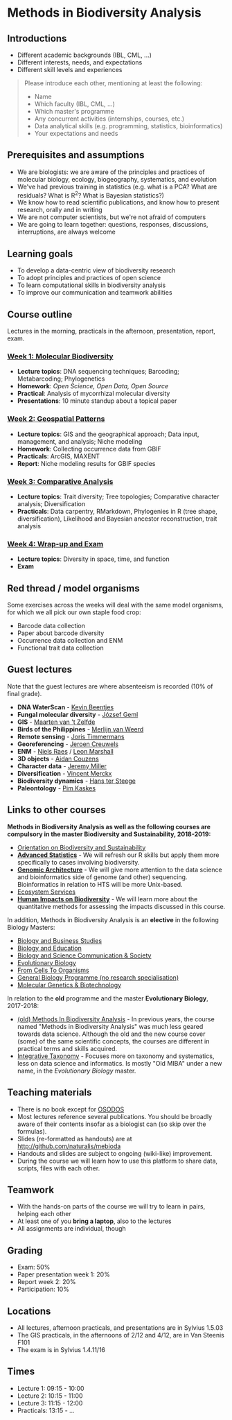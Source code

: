 Methods in Biodiversity Analysis
================================

Introductions
-------------

- Different academic backgrounds (IBL, CML, ...)
- Different interests, needs, and expectations
- Different skill levels and experiences

> Please introduce each other, mentioning at least the following:
> - Name
> - Which faculty (IBL, CML, ...) 
> - Which master's programme
> - Any concurrent activities (internships, courses, etc.)
> - Data analytical skills (e.g. programming, statistics, bioinformatics)
> - Your expectations and needs

Prerequisites and assumptions
-----------------------------

- We are biologists: we are aware of the principles and practices of molecular biology, 
  ecology, biogeography, systematics, and evolution
- We've had previous training in statistics (e.g. what is a 
  PCA? What are residuals? What is R<sup>2</sup>? What is Bayesian statistics?)
- We know how to read scientific publications, and know how to present research, orally 
  and in writing
- We are not computer scientists, but we're not afraid of computers
- We are going to learn together: questions, responses, discussions, interruptions, are 
  always welcome

Learning goals
--------------

- To develop a data-centric view of biodiversity research
- To adopt principles and practices of open science
- To learn computational skills in biodiversity analysis
- To improve our communication and teamwork abilities

Course outline
--------------

Lectures in the morning, practicals in the afternoon, presentation, report, exam.

### [Week 1: Molecular Biodiversity](../)
- **Lecture topics**: DNA sequencing techniques; Barcoding; Metabarcoding; Phylogenetics
- **Homework**: _Open Science, Open Data, Open Source_
- **Practical**: Analysis of mycorrhizal molecular diversity
- **Presentations**: 10 minute standup about a topical paper

### [Week 2: Geospatial Patterns](../../week2)
- **Lecture topics**: GIS and the geographical approach; Data input, management, and 
  analysis; Niche modeling
- **Homework**: Collecting occurrence data from GBIF
- **Practicals**: ArcGIS, MAXENT
- **Report**: Niche modeling results for GBIF species

### [Week 3: Comparative Analysis](../../week3)
- **Lecture topics**: Trait diversity; Tree topologies; Comparative character analysis; 
  Diversification
- **Practicals**: Data carpentry, RMarkdown, Phylogenies in R (tree shape, 
  diversification), Likelihood and Bayesian ancestor reconstruction, trait analysis

### [Week 4: Wrap-up and Exam](../../week4)
- **Lecture topics**: Diversity in space, time, and function
- **Exam**

Red thread / model organisms
----------------------------

Some exercises across the weeks will deal with the same model organisms, for which we
all pick our own staple food crop:

- Barcode data collection
- Paper about barcode diversity
- Occurrence data collection and ENM
- Functional trait data collection

Guest lectures
--------------

Note that the guest lectures are where absenteeism is recorded (10% of final grade).

- **DNA WaterScan** - 
  [Kevin Beentjes](https://science.naturalis.nl/en/people/scientists/kevin-beentjes/)
- **Fungal molecular diversity** - 
  [József Geml](https://science.naturalis.nl/en/people/scientists/jozsef-geml/)
- **GIS** -
  [Maarten van 't Zelfde](https://www.universiteitleiden.nl/medewerkers/maarten-van-t-zelfde)
- **Birds of the Philippines** - 
  [Merlijn van Weerd](https://www.universiteitleiden.nl/en/staffmembers/merlijn-van-weerd)
- **Remote sensing** -
  [Joris Timmermans](https://www.universiteitleiden.nl/medewerkers/joris-timmermans)
- **Georeferencing** - 
  [Jeroen Creuwels](https://www.linkedin.com/in/jeroen-creuwels-81b979a/)
- **ENM** -
  [Niels Raes](https://science.naturalis.nl/en/people/scientists/niels-raes/)
  / [Leon Marshall](https://science.naturalis.nl/en/people/scientists/leon-marshall/)
- **3D objects** -
  [Aidan Couzens](https://science.naturalis.nl/en/people/scientists/aiden-couzens/)
- **Character data** - 
  [Jeremy Miller](https://science.naturalis.nl/en/people/scientists/jeremy-miller/)
- **Diversification** - 
  [Vincent Merckx](https://science.naturalis.nl/en/people/scientists/vincent-merckx/)
- **Biodiversity dynamics** - 
  [Hans ter Steege](https://science.naturalis.nl/en/people/scientists/hans-ter-steege/)
- **Paleontology** - 
  [Pim Kaskes](https://www.researchgate.net/profile/Pim_Kaskes)

Links to other courses
----------------------

**Methods in Biodiversity Analysis as well as the following courses are compulsory in the 
master Biodiversity and Sustainability, 2018-2019:**

- [Orientation on Biodiversity and Sustainability](https://studiegids.leidenuniv.nl/en/courses/show/82523/orientation-in)
-  **[Advanced Statistics](https://studiegids.leidenuniv.nl/en/courses/show/82483/Advanced-Statistics)** - 
  We will refresh our R skills but apply them more specifically to cases involving 
  biodiversity.
- **[Genomic Architecture](https://studiegids.leidenuniv.nl/en/courses/show/82497/genomic-architecture)** -
  We will give more attention to the data science and bioinformatics side of genome 
  (and other) sequencing. Bioinformatics in relation to HTS will be more Unix-based. 
- [Ecosystem Services](https://studiegids.leidenuniv.nl/en/courses/show/82521/ecosystem-services)
- **[Human Impacts on Biodiversity](https://studiegids.leidenuniv.nl/en/courses/show/82491/conservation_biology)** - 
  We will learn more about the quantitative methods for assessing the impacts discussed in this course.

In addition, Methods in Biodiversity Analysis is an **elective** in the following Biology Masters:

- [Biology and Business Studies](https://studiegids.leidenuniv.nl/en/studies/show/6589/biology_biology_and_science-based_business)
- [Biology and Education](https://studiegids.leidenuniv.nl/en/studies/show/6587/biology_biology_and_education)
- [Biology and Science Communication & Society](https://studiegids.leidenuniv.nl/en/studies/show/6591/biology_biology_and_science_communication_society)
- [Evolutionary Biology](https://studiegids.leidenuniv.nl/en/studies/show/6593/biology_evolution_biodiversity_and_conservation)
- [From Cells To Organisms](https://studiegids.leidenuniv.nl/en/studies/show/6595/plant-sciences-and-natural-products)
- [General Biology Programme (no research specialisation)](https://studiegids.leidenuniv.nl/en/studies/show/6597/biology-general-biology-programme-no-research-specialisation)
- [Molecular Genetics & Biotechnology](https://studiegids.leidenuniv.nl/en/studies/show/6599/microbial-biotechnology-and-health)

In relation to the **old** programme and the master **Evolutionary Biology**, 2017-2018:

- [(old) Methods In Biodiversity Analysis](https://studiegids.leidenuniv.nl/courses/show/56721/Methods-in-Biodiversity-Analysis) - 
  In previous years, the course named "Methods in Biodiversity Analysis" was much
  less geared towards data science. Although the old and the new course cover (some)
  of the same scientific concepts, the courses are different in practical terms and 
  skills acquired.
- [Integrative Taxonomy](https://studiegids.leidenuniv.nl/courses/show/72333/integrative-taxonomy) - 
  Focuses more on taxonomy and systematics, less on data science and informatics. Is 
  mostly "Old MIBA" under a new name, in the _Evolutionary Biology_ master.

Teaching materials
------------------

- There is no book except for [OSODOS](https://pfern.github.io/OSODOS/gitbook/)
- Most lectures reference several publications. You should be broadly aware of their
  contents insofar as a biologist can (so skip over the formulas).
- Slides (re-formatted as handouts) are at http://github.com/naturalis/mebioda
- Handouts and slides are subject to ongoing (wiki-like) improvement.
- During the course we will learn how to use this platform to share data, scripts, files 
  with each other.

Teamwork
--------

- With the hands-on parts of the course we will try to learn in pairs, helping each other
- At least one of you **bring a laptop**, also to the lectures
- All assignments are individual, though

Grading
-------

- Exam: 50%
- Paper presentation week 1: 20%
- Report week 2: 20%
- Participation: 10%

Locations
---------

- All lectures, afternoon practicals, and presentations are in Sylvius 1.5.03
- The GIS practicals, in the afternoons of 2/12 and 4/12, are in Van Steenis F101
- The exam is in Sylvius 1.4.11/16

Times
-----

- Lecture 1: 09:15 - 10:00
- Lecture 2: 10:15 - 11:00
- Lecture 3: 11:15 - 12:00
- Practicals: 13:15 - ...
